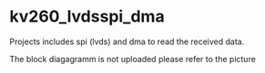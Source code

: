 # kv260_lvdsspi_dma
Projects includes spi (lvds) and dma to read the received data.

The block diagagramm is not uploaded please refer to the picture
